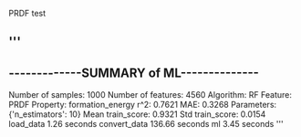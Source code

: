 PRDF test

'''
----------------------------------------
-------------SUMMARY of ML--------------
----------------------------------------
Number of samples:                  1000
Number of features:                 4560
Algorithm:                            RF
Feature:                            PRDF
Property:               formation_energy
r^2:                              0.7621
MAE:                              0.3268
Parameters: {'n_estimators': 10}
Mean train_score:                 0.9321
Std train_score:                  0.0154
load_data                   1.26 seconds
convert_data              136.66 seconds
ml                          3.45 seconds
'''

